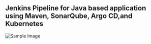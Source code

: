 Jenkins Pipeline for Java based application using Maven, SonarQube, Argo CD,and Kubernetes
---
![Sample Image](https://user-images.githubusercontent.com/43399466/228301952-abc02ca2-9942-4a67-8293-f76647b6f9d8.png)
